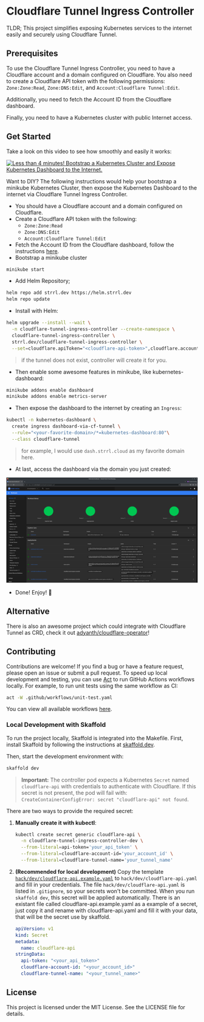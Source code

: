 # Cloudflare Tunnel Ingress Controller

TLDR; This project simplifies exposing Kubernetes services to the internet easily and securely using Cloudflare Tunnel.

## Prerequisites

To use the Cloudflare Tunnel Ingress Controller, you need to have a Cloudflare account and a domain configured on Cloudflare. You also need to create a Cloudflare API token with the following permissions: `Zone:Zone:Read`, `Zone:DNS:Edit`, and `Account:Cloudflare Tunnel:Edit`.

Additionally, you need to fetch the Account ID from the Cloudflare dashboard.

Finally, you need to have a Kubernetes cluster with public Internet access.

## Get Started

Take a look on this video to see how smoothly and easily it works:

[![Less than 4 minutes! Bootstrap a Kubernetes Cluster and Expose Kubernetes Dashboard to the Internet.](https://markdown-videos.vercel.app/youtube/e-ARlEnS4zQ)](http://www.youtube.com/watch?v=e-ARlEnS4zQ "Less than 4 minutes! Bootstrap a Kubernetes Cluster and Expose Kubernetes Dashboard to the Internet.")

Want to DIY? The following instructions would help your bootstrap a minikube Kubernetes Cluster, then expose the Kubernetes Dashboard to the internet via Cloudflare Tunnel Ingress Controller.

- You should have a Cloudflare account and a domain configured on Cloudflare.
- Create a Cloudflare API token with the following:
  - `Zone:Zone:Read`
  - `Zone:DNS:Edit`
  - `Account:Cloudflare Tunnel:Edit`
- Fetch the Account ID from the Cloudflare dashboard, follow the instructions [here](https://developers.cloudflare.com/fundamentals/get-started/basic-tasks/find-account-and-zone-ids/).
- Bootstrap a minikube cluster

```bash
minikube start
```

- Add Helm Repository;

```bash
helm repo add strrl.dev https://helm.strrl.dev
helm repo update
```

- Install with Helm:

```bash
helm upgrade --install --wait \
  -n cloudflare-tunnel-ingress-controller --create-namespace \
  cloudflare-tunnel-ingress-controller \
  strrl.dev/cloudflare-tunnel-ingress-controller \
  --set=cloudflare.apiToken="<cloudflare-api-token>",cloudflare.accountId="<cloudflare-account-id>",cloudflare.tunnelName="<your-favorite-tunnel-name>" 
```

> if the tunnel does not exist, controller will create it for you.

- Then enable some awesome features in minikube, like kubernetes-dashboard:

```bash
minikube addons enable dashboard
minikube addons enable metrics-server
```

- Then expose the dashboard to the internet by creating an `Ingress`:

```bash
kubectl -n kubernetes-dashboard \
  create ingress dashboard-via-cf-tunnel \
  --rule="<your-favorite-domain>/*=kubernetes-dashboard:80"\
  --class cloudflare-tunnel
```

> for example, I would use `dash.strrl.cloud` as my favorite domain here.

- At last, access the dashboard via the domain you just created:

![dash.strrl.cloud](./static/dash.strrl.cloud.png)

- Done! Enjoy! 🎉

## Alternative

There is also an awesome project which could integrate with Cloudflare Tunnel as CRD, check it out [adyanth/cloudflare-operator](https://github.com/adyanth/cloudflare-operator)!

## Contributing

Contributions are welcome! If you find a bug or have a feature request, please open an issue or submit a pull request.
To speed up local development and testing, you can use [Act](https://github.com/nektos/act) to run GitHub Actions workflows locally. For example, to run unit tests using the same workflow as CI:

```bash
act -W .github/workflows/unit-test.yaml
```

You can view all available workflows [here](https://github.com/STRRL/cloudflare-tunnel-ingress-controller/tree/master/.github/workflows).

### Local Development with Skaffold

To run the project locally, Skaffold is integrated into the Makefile. First, install Skaffold by following the instructions at [skaffold.dev](https://skaffold.dev).

Then, start the development environment with:

```bash
skaffold dev
```

> **Important:** The controller pod expects a Kubernetes `Secret` named `cloudflare-api` with credentials to authenticate with Cloudflare.
> If this secret is not present, the pod will fail with:
> `CreateContainerConfigError: secret "cloudflare-api" not found`.

There are two ways to provide the required secret:

1. **Manually create it with kubectl**:

   ```bash
   kubectl create secret generic cloudflare-api \
     -n cloudflare-tunnel-ingress-controller-dev \
     --from-literal=api-token='your_api_token' \
     --from-literal=cloudflare-account-id='your_account_id' \
     --from-literal=cloudflare-tunnel-name='your_tunnel_name'
   ```

2. **(Recommended for local development)** Copy the template [`hack/dev/cloudflare-api.example.yaml`](./hack/dev/cloudflare-api.example.yaml) to `hack/dev/cloudflare-api.yaml` and fill in your credentials. The file `hack/dev/cloudflare-api.yaml` is listed in `.gitignore`, so your secrets won't be committed. When you run `skaffold dev`, this secret will be applied automatically. There is an existant file called cloudflare-api.example.yaml as a example of a secret, just copy it and rename with cloudflare-api.yaml and fill it with your data, that will be the secret use by skaffold.

   ```yaml
   apiVersion: v1
   kind: Secret
   metadata:
     name: cloudflare-api
   stringData:
     api-token: "<your_api_token>"
     cloudflare-account-id: "<your_account_id>"
     cloudflare-tunnel-name: "<your_tunnel_name>"
   ```


## License

This project is licensed under the MIT License. See the LICENSE file for details.

